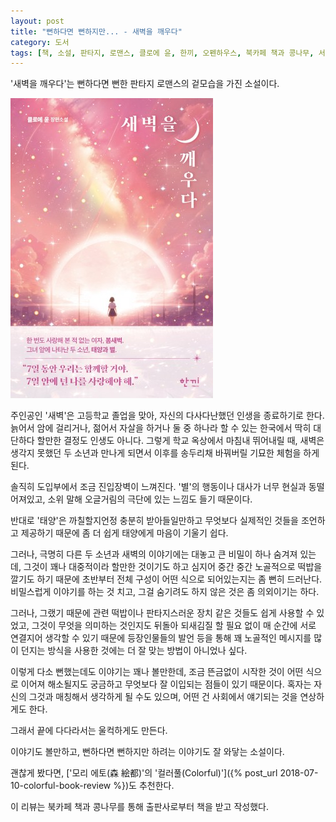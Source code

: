 ```yaml
---
layout: post
title: "뻔하다면 뻔하지만... - 새벽을 깨우다"
category: 도서
tags: [책, 소설, 판타지, 로맨스, 클로에 윤, 한끼, 오펜하우스, 북카페 책과 콩나무, 서평]
---
```


'새벽을 깨우다'는
뻔하다면 뻔한 판타지 로맨스의 겉모습을 가진 소설이다.

![표지](/images/book/awaken-the-dawn-book.jpg)

주인공인 '새벽'은 고등학교 졸업을 맞아,
자신의 다사다난했던 인생을 종료하기로 한다.
늙어서 암에 걸리거나, 젊어서 자살을 하거나 둘 중 하나라 할 수 있는 한국에서
딱히 대단하다 할만한 결정도 인생도 아니다.
그렇게 학교 옥상에서 마침내 뛰어내릴 때,
새벽은 생각지 못했던 두 소년과 만나게 되면서
이후를 송두리채 바꿔버릴 기묘한 체험을 하게 된다.

솔직히 도입부에서 조금 진입장벽이 느껴진다.
'별'의 행동이나 대사가 너무 현실과 동떨어져있고,
소위 말해 오글거림의 극단에 있는 느낌도 들기 때문이다.

반대로 '태양'은 까칠할지언정 충분히 받아들일만하고
무엇보다 실제적인 것들을 조언하고 제공하기 때문에
좀 더 쉽게 태양에게 마음이 기울기 쉽다.

그러나, 극명히 다른 두 소년과 새벽의 이야기에는
대놓고 큰 비밀이 하나 숨겨져 있는데,
그것이 꽤나 대중적이라 할만한 것이기도 하고
심지어 중간 중간 노골적으로 떡밥을 깔기도 하기 때문에
초반부터 전체 구성이 어떤 식으로 되어있는지는 좀 뻔히 드러난다.
비밀스럽게 이야기를 하는 것 치고,
그걸 숨기려도 하지 않은 것은 좀 의외이기는 하다.

그러나, 그랬기 때문에 관련 떡밥이나 판타지스러운 장치 같은 것들도 쉽게 사용할 수 있었고,
그것이 무엇을 의미하는 것인지도 뒤돌아 되새김질 할 필요 없이 매 순간에 서로 연결지어 생각할 수 있기 때문에
등장인물들의 발언 등을 통해 꽤 노골적인 메시지를 많이 던지는 방식을 사용한 것에는
더 잘 맞는 방법이 아니었나 싶다.

이렇게 다소 뻔했는데도 이야기는 꽤나 볼만한데,
조금 뜬금없이 시작한 것이 어떤 식으로 이어져 해소될지도 궁금하고
무엇보다 잘 이입되는 점들이 있기 때문이다.
혹자는 자신의 그것과 매칭해서 생각하게 될 수도 있으며,
어떤 건 사회에서 얘기되는 것을 연상하게도 한다.
<!--
자살에 실패한 사람이 오히려 다행이다고, 살려줘서 고맙다고 한다는 얘기가 그렇다.
-->
그래서 끝에 다다라서는 울컥하게도 만든다.

이야기도 볼만하고,
뻔하다면 뻔하지만 하려는 이야기도 잘 와닿는 소설이다.

괜찮게 봤다면, ['모리 에토(森 絵都)'의 '컬러풀(Colorful)']({% post_url 2018-07-10-colorful-book-review %})도 추천한다.



<div class="im im-info">
이 리뷰는 북카페 책과 콩나무를 통해 출판사로부터 책을 받고 작성했다.
</div>
